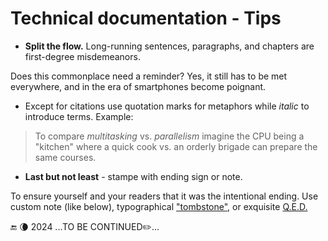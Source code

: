 # Technical documentation - Tips

* **Split the flow.** Long-running sentences, paragraphs, and chapters are first-degree misdemeanors.

Does this commonplace need a reminder? Yes, it still has to be met everywhere, and in the era of smartphones become poignant.

* Except for citations use quotation marks for metaphors while _italic_ to introduce terms. Example:
> To compare _multitasking_ vs. _parallelism_ imagine the CPU being a "kitchen" where a quick cook vs. an orderly brigade can prepare the same courses.

+ **Last but not least** - stampe with ending sign or note.

To ensure yourself and your readers that it was the intentional ending. Use custom note (like below), typographical ["tombstone"](https://en.wikipedia.org/wiki/Tombstone_(typography)), or exquisite [Q.E.D.](https://en.wikipedia.org/wiki/Q.E.D.)

🔚 🌘 2024 ...TO BE CONTINUED✏️...
